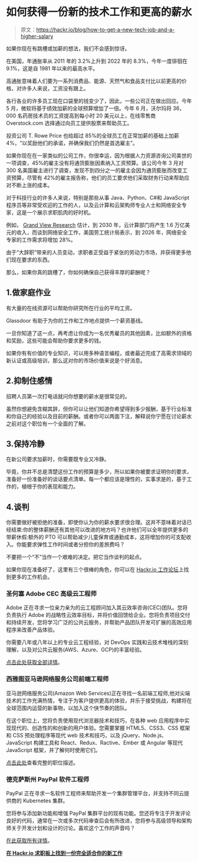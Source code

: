 # 如何获得一份新的技术工作和更高的薪水

> 原文：<https://hackr.io/blog/how-to-get-a-new-tech-job-and-a-higher-salary>

如果你现在有跳槽或加薪的想法，我们不会感到惊讶。

在美国，年通胀率从 2011 年的 3.2%上升到 2022 年的 8.3%，今年一度徘徊在 9.1%，这是自 1981 年以来的最高水平。

高通胀意味着人们要为一系列消费品、能源、天然气和食品支付比以前更高的价格，对许多人来说，工资没有跟上。

各行各业的许多员工现在口袋里的钱变少了，因此，一些公司正在做出回应。今年 5 月，微软将基于绩效加薪的全球预算增加了一倍。今年 6 月，沃尔玛将 36，000 名药房技术员的工资提高到每小时 20 美元以上，在线零售商 Overstock.com 选择通过向员工提供股票来帮助员工。

投资公司 T. Rowe Price 也给超过 85%的全球员工在正常加薪的基础上加薪 4%，“以奖励他们的承诺，并确保我们仍然是首选雇主”。

如果你现在在一家类似的公司工作，你很幸运，因为根据人力资源咨询公司美世的一项调查，45%的雇主没有将通货膨胀因素纳入工资预算。该公司今年 3 月对 300 名美国雇主进行了调查，发现不到四分之一的雇主会因为通货膨胀而改变工资预算，尽管有 42%的雇主报告称，他们的员工要求他们采取财务行动来帮助应对不断上涨的成本。

对于科技行业的许多人来说，特别是那些从事 Java、Python、C#和 JavaScript 程序员等非常受欢迎的工作的人，以及云计算和云架构师专业人士和网络安全专家，这是一个展示求职肌肉的好时机。

例如， [Grand View Research](https://www.grandviewresearch.com/industry-analysis/cloud-computing-industry) 估计，到 2030 年，云计算部门将产生 1.6 万亿美元的收入，而谈到网络安全工作，美国劳工统计局表示，到 2026 年，网络安全专家的工作需求将增加 28%。

由于“大辞职”带来的人员变动，求职者正受益于紧张的劳动力市场，并获得更多他们现在要求的东西。

那么，如果你真的跳槽了，你如何确保自己获得丰厚的薪酬呢？

## 1.做家庭作业

有大量的在线资源可以帮助你研究所在行业的平均工资。

Glassdoor 有助于为你的工作和工作地点提供一个薪资基线。

一旦你知道了这一点，再考虑让你成为一名优秀雇员的其他因素，比如额外的资格和奖励，这些可能会帮助你要求更多的钱。

如果你有有价值的专业知识，可以用多种语言编程，或者最近完成了高需求领域的新认证或高级培训，那么这对你的市场价值来说是个好消息。

## 2.抑制住感情

招聘人员第一次打电话就问你想要的薪水是很常见的。

虽然你想避免含糊其辞，但你可以让他们知道你希望得到多少报酬，基于行业标准和你自己的经验以及目前的薪酬。或者你可以两面下注，解释说你宁愿在讨论薪水之前对这个职位有一个全面的了解。

## 3.保持冷静

在新公司要求加薪时，你需要既专业又冷静。

毕竟，你并不总是清楚这份工作的预算是多少，所以如果你被要求证明你的要求，准备好一份准备好的谈话要点清单。每一个都应该是理性的，实事求是的，基于工作的，植根于你的表现和能力。

## 4.谈判

你需要做好被拒绝的准备，即使你认为你的薪水要求很合理。这并不意味着对话已经结束:你的整体薪酬还有其他可以改进的地方吗？也许他们可以全年提供更多的带薪休假:额外的 PTO 可以帮助减少儿童保育或通勤成本，这将增加你的可支配收入。你能要求弹性工作时间或者分担你的差旅费吗？

不要把一个“不”当作一个艰难的决定。把它当作谈判的起点。

如果你现在准备好了，这里有三个很棒的角色，你可以在 [Hackr.io 工作论坛](https://jobs.hackr.io/?source=article)上找到更多的工作机会。

### 圣何塞 Adobe CEC 高级云工程师

Adobe 正在寻求一位亲力亲为的云工程顾问加入其云效率咨询(CEC)团队。您将负责执行 Adobe 的战略性云效率目标，并将价值回馈给企业。您将负责项目交付和持续开发，您将学习广泛的公共云服务，并帮助产品团队开发可扩展的高效应用程序来改善产品体验。

你需要八年或八年以上的专业云工程经验，对 DevOps 实践和云技术堆栈的深刻理解，以及对公共云服务(AWS、Azure、GCP)的丰富经验。

[点击此处获取全部详情](https://jobs.hackr.io/job/cec-senior-cloud-engineer-at-adobe-1?source=article)。

### 西雅图亚马逊网络服务公司前端工程师

亚马逊网络服务公司(Amazon Web Services)正在寻找一名前端工程师,他对尖端技术的工作充满热情，专注于为客户提供更高的体验，并乐于接受挑战，构建将在全球范围内运营的新事物，以加入这个快节奏的团队。

在这个职位上，您将负责使用现代浏览器技术和技巧，在各种 web 应用程序中实现现代的、创造性的和创新的用户体验。您需要掌握 HTML5、CSS3、CSS 框架和 CSS 预处理程序等现代 web 技术和技巧，以及 jQuery、Node.js、JavaScript 构建工具和 React、Redux、Ractive、Ember 或 Angular 等现代 JavaScript 框架，并了解何时使用它们。

[点击此处](https://jobs.hackr.io/job/front-end-engineer-77-at-amazon-web-services-inc-1?source=article)查看完整的职位描述。

### 德克萨斯州 PayPal 软件工程师

PayPal 正在寻求一名软件工程师来帮助开发一个集群管理平台，并支持不同云提供商的 Kubernetes 集群。

您将参与添加新功能和增强 PayPal 集群平台的现有功能。您还将专注于开发评论良好的代码，通常在一次或多次代码审查后会有所改进，您将参与高级领导和架构师关于开发计划和设计的讨论。喜欢这个工作的声音吗？

[在此获取所有详情](https://jobs.hackr.io/job/software-engineer-284-at-paypal-1?source=article)。

[**在 Hackr.io 求职板上找到一份完全适合你的新工作**](https://jobs.hackr.io/?source=article)